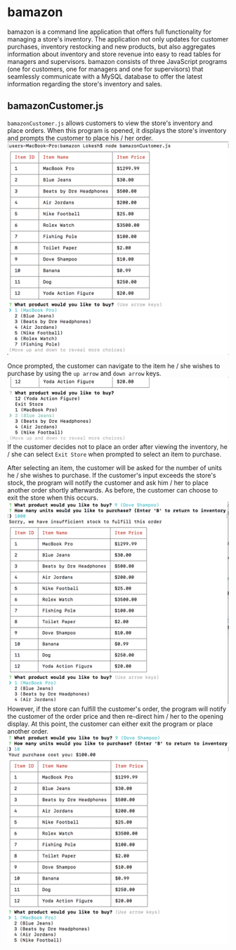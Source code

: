 # bamazon
bamazon is a command line application that offers full functionality for managing a store's inventory. The application not only updates for customer purchases, inventory restocking and new products, but also aggregates information about inventory and store revenue into easy to read tables for managers and supervisors. bamazon consists of three JavaScript programs (one for customers, one for managers and one for supervisors) that seamlessly communicate with a MySQL database to offer the latest information regarding the store's inventory and sales.

## bamazonCustomer.js
`bamazonCustomer.js` allows customers to view the store's inventory and place orders. When this program is opened, it displays the store's inventory and prompts the customer to place his / her order.
![Alt text](/bamazon_screenshots/bamazonCustomer.js_screenshots/screenshot_1.png?raw=true "Customers View of Store Inventory")

Once prompted, the customer can navigate to the item he / she wishes to purchase by using the `up arrow` and `down arrow` keys.
![Alt text](/bamazon_screenshots/bamazonCustomer.js_screenshots/customer_menu_navigation.gif "Navigating Customer Menu")
If the customer decides not to place an order after viewing the inventory, he / she can select `Exit Store` when prompted to select an item to purchase.

After selecting an item, the customer will be asked for the number of units he / she wishes to purchase. If the customer's input exceeds the store's stock, the program will notify the customer and ask him / her to place another order shortly afterwards. As before, the customer can choose to exit the store when this occurs.
![Alt text](/bamazon_screenshots/bamazonCustomer.js_screenshots/screenshot_2.png?raw=true "Customers View of Store Inventory")
However, if the store can fulfill the customer's order, the program will notify the customer of the order price and then re-direct him / her to the opening display. At this point, the customer can either exit the program or place another order.
![Alt text](/bamazon_screenshots/bamazonCustomer.js_screenshots/screenshot_3.png?raw=true "Customers View of Store Inventory")
